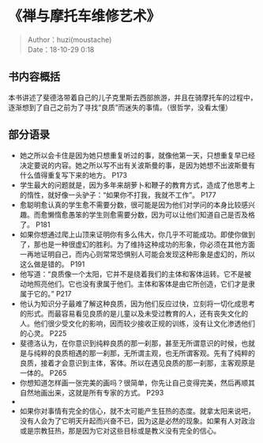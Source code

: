 # 《禅与摩托车维修艺术》

> Author：huzi(moustache)<br>Date：18-10-29 0:18

## 书内容概括

本书讲述了斐德洛带着自己的儿子克里斯去西部旅游，并且在骑摩托车的过程中，逐渐想到了自己之前为了寻找“良质”而迷失的事情。（很哲学，没看太懂）

## 部分语录

- 她之所以会卡住是因为她只想重复听过的事，就像他第一天，只想重复早已经决定要说的内容。她之所以写不出有关波斯曼的事，是因为她想不出波斯曼有什么值得重复写下来的地方。 P173
- 学生最大的问题就是，因为多年来胡萝卜和鞭子的教育方式，造成了他思考上的惰性，就好像一头驴子：“如果你不打我，我就不工作”。 P177
- 愈聪明愈认真的学生愈不需要分数，很可能是因为他们对学问的本身比较感兴趣。而愈懒惰愈愚笨的学生则愈需要分数，因为可以让他们知道自己是否及格了。 P181
- 如果你想通过爬上山顶来证明你有多么伟大，你几乎不可能成功。即使你做到了，那也是一种很虚幻的胜利。为了维持这种成功的形象，你必须在其他方面一再地证明自己，而内心则常常恐惧别人可能会发现这种形象是虚幻的，所以这么做是错的。 P191
- 他写道：“良质像一个太阳，它并不是绕着我们的主体和客体运转。它不是被动地照亮他们。它也没有隶属于他们。主体和客体是由它所创造，它们才是隶属于它的。” P217
- 他认为知识分子最难了解这种良质，因为他们反应过快，立刻将一切化成思考的形式。而最容易看见良质的是儿童以及未受过教育的人，还有丧失文化的人。他们很少受文化的影响，因而较少接收正规的训练，没有让文化渗透他们的心灵。 P225
- 斐德洛认为，在你意识到纯粹良质的那一刹那，甚至无所谓意识的时候，也就是与纯粹的良质相遇的那一刹那，无所谓主观，也无所谓客观。先有了纯粹的良质，接着才会意识到主体，客体。所以在遇见良质的那一刹那，主客观原是一体的。 P265
- 你想知道怎样画一张完美的画吗？很简单，你先让自己变得完美，然后再顺其自然地画出来，这就是所有专家的方式。 P293
- 
- 如果你对事情有完全的信心，就不太可能产生狂热的态度。就拿太阳来说吧，没有人会为了它明天升起而兴奋不已，因为这是必然的现象。如果有人对政治或是宗教狂热，那是因为它对这些目标或是教义没有完全的信心。